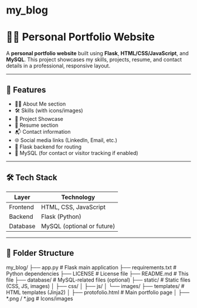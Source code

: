 # my_blog
# 👩‍💻 Personal Portfolio Website

A **personal portfolio website** built using **Flask**, **HTML/CSS/JavaScript**, and **MySQL**. This project showcases my skills, projects, resume, and contact details in a professional, responsive layout.

---

## 🚀 Features

- 🙋‍♀️ About Me section
- 🛠️ Skills (with icons/images)
- 📂 Project Showcase
- 📄 Resume section
- 📬 Contact information
- 🌐 Social media links (LinkedIn, Email, etc.)
- 🧠 Flask backend for routing
- 💾 MySQL (for contact or visitor tracking if enabled)

---

## 🛠️ Tech Stack

| Layer        | Technology        |
|--------------|-------------------|
| Frontend     | HTML, CSS, JavaScript |
| Backend      | Flask (Python)       |
| Database     | MySQL (optional or future) |

---

## 📁 Folder Structure
my_blog/
├── app.py # Flask main application
├── requirements.txt # Python dependencies
├── LICENSE # License file
├── README.md # This file
├── database/ # MySQL-related files (optional)
├── static/ # Static files (CSS, JS, images)
│ ├── css/
│ ├── js/
│ └── images/
├── templates/ # HTML templates (Jinja2)
│ ├── protofolio.html # Main portfolio page
│ ├── *.png / *.jpg # Icons/images
